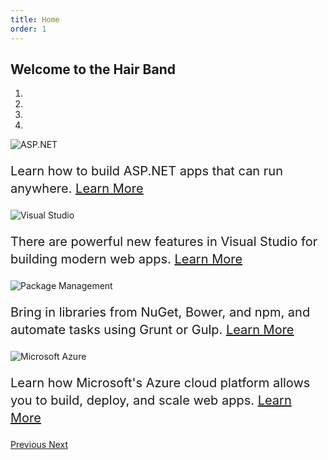 ```yaml
---
title: Home
order: 1
---
```

<link rel="stylesheet" href="{{lib_folder}}/bootstrap-touch-carousel/css/bootstrap-touch-carousel.css" />
<style type="text/css">       
    
    /* Carousel  */
    .carousel-caption {
        z-index: 10 !important;
    }

        .carousel-caption p {
            font-size: 20px;
            line-height: 1.4;
        }

    @media (min-width: 768px) {
        .carousel-caption {
            z-index: 10 !important;
        }
    }

</style>

## Welcome to the Hair Band
<div id="myCarousel" class="carousel slide" data-ride="carousel" data-interval="6000">
    <ol class="carousel-indicators">
        <li data-target="#myCarousel" data-slide-to="0" class="active"></li>
        <li data-target="#myCarousel" data-slide-to="1"></li>
        <li data-target="#myCarousel" data-slide-to="2"></li>
        <li data-target="#myCarousel" data-slide-to="3"></li>
    </ol>
    <div class="carousel-inner" role="listbox">
        <div class="item active">
            <img src="{{images_folder}}/ASP-NET-Banners-01.png" alt="ASP.NET" class="img-responsive">
            <div class="container">
                <div class="carousel-caption">
                    <p>
                        Learn how to build ASP.NET apps that can run anywhere.
                        <a class="btn btn-default btn-default" href="http://go.microsoft.com/fwlink/?LinkID=525028&clcid=0x409">
                            Learn More
                        </a>
                    </p>
                </div>
            </div>
        </div>
        <div class="item">
            <img src="{{images_folder}}/Banner-02-VS.png" alt="Visual Studio" class="img-responsive">
            <div class="container">
                <div class="carousel-caption">
                    <p>
                        There are powerful new features in Visual Studio for building modern web apps.
                        <a class="btn btn-default btn-default" href="http://go.microsoft.com/fwlink/?LinkID=525030&clcid=0x409">
                            Learn More
                        </a>
                    </p>
                </div>
            </div>
        </div>
        <div class="item">
            <img src="{{images_folder}}/ASP-NET-Banners-02.png" alt="Package Management" class="img-responsive">
            <div class="container">
                <div class="carousel-caption">
                    <p>
                        Bring in libraries from NuGet, Bower, and npm, and automate tasks using Grunt or Gulp.
                        <a class="btn btn-default btn-default" href="http://go.microsoft.com/fwlink/?LinkID=525029&clcid=0x409">
                            Learn More
                        </a>
                    </p>
                </div>
            </div>
        </div>
        <div class="item">
            <img src="{{images_folder}}/Banner-01-Azure.png" alt="Microsoft Azure" class="img-responsive">
            <div class="container">
                <div class="carousel-caption">
                    <p>
                        Learn how Microsoft's Azure cloud platform allows you to build, deploy, and scale web apps.
                        <a class="btn btn-default btn-default" href="http://go.microsoft.com/fwlink/?LinkID=525027&clcid=0x409">
                            Learn More
                        </a>
                    </p>
                </div>
            </div>
        </div>
    </div>

  <a class="left carousel-control" href="#myCarousel" role="button" data-slide="prev">
    <span class="glyphicon glyphicon-chevron-left" aria-hidden="true"></span>
    <span class="sr-only">Previous</span>
  </a>
  <a class="right carousel-control" href="#myCarousel" role="button" data-slide="next">
    <span class="glyphicon glyphicon-chevron-right" aria-hidden="true"></span>
    <span class="sr-only">Next</span>
  </a>

</div>
<script src="{{lib_folder}}/bootstrap-touch-carousel/js/bootstrap-touch-carousel.js"></script>